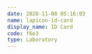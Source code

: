```yaml
---
date: 2020-11-08 05:16:03
name: lapicon-id-card
display_name: ID Card
code: f6e3
type: Laboratory
---
```

